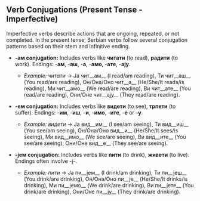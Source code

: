 ## Verb Conjugations (Present Tense - Imperfective)

Imperfective verbs describe actions that are ongoing, repeated, or not completed. In the present tense, Serbian verbs follow several conjugation patterns based on their stem and infinitive ending.

*   __-ам conjugation:__ Includes verbs like __читати__ (to read), __радити__ (to work). Endings: -__ам__, -__аш__, -__а__, -__амо__, -__ате__, -__ају__.
    
    *   _Example: читати_ -&gt; Ја чит__ам__ (I read/am reading), Ти чит__аш__ (You read/are reading), Он/Она/Оно чит__а__ (He/She/It reads/is reading), Ми чит__амо__ (We read/are reading), Ви чит__ате__ (You read/are reading), Они/Оне чит__ају__ (They read/are reading).
    
    
    
*   __-ем conjugation:__ Includes verbs like __видети__ (to see), __трпети__ (to suffer). Endings: -__им__, -__иш__, -__и__, -__имо__, -__ите__, -__е__ or __-у__.
    
    *   _Example: видети_ -&gt; Ја вид__им__ (I see/am seeing), Ти вид__иш__ (You see/am seeing), Он/Она/Оно вид__и__ (He/She/It sees/is seeing), Ми вид__имо__ (We see/are seeing), Ви вид__ите__ (You see/are seeing), Они/Оне вид__е__ (They see/are seeing).
    
    
    
*   __-јем conjugation:__ Includes verbs like __пити__ (to drink), __живети__ (to live). Endings often involve -ј-.
    
    *   _Example: пити_ -&gt; Ја пи__јем__ (I drink/am drinking), Ти пи__јеш__ (You drink/are drinking), Он/Она/Оно пи__је__ (He/She/It drinks/is drinking), Ми пи__јемо__ (We drink/are drinking), Ви пи__јете__ (You drink/are drinking), Они/Оне пи__ју__ (They drink/are drinking).
    
    
    